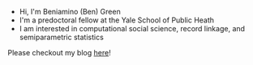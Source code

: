 - Hi, I'm Beniamino (Ben) Green
- I'm a predoctoral fellow at the Yale School of Public Heath
- I am interested in computational social science, record linkage, and semiparametric statistics

Please checkout my blog [here](https://beniamino.org)!
